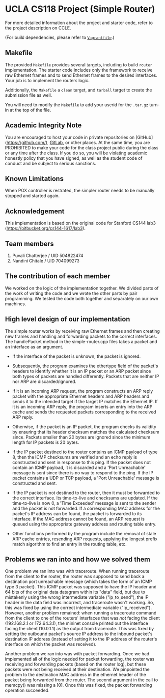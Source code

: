 UCLA CS118 Project (Simple Router)
====================================

For more detailed information about the project and starter code, refer to the
project description on CCLE.

(For build dependencies, please refer to [`Vagrantfile`](Vagrantfile).)

## Makefile

The provided `Makefile` provides several targets, including to build `router`
implementation.  The starter code includes only the framework to receive raw
Ethernet frames and to send Ethernet frames to the desired interfaces.  Your job
is to implement the routers logic.

Additionally, the `Makefile` a `clean` target, and `tarball` target to create
the submission file as well.

You will need to modify the `Makefile` to add your userid for the `.tar.gz`
turn-in at the top of the file.

## Academic Integrity Note

You are encouraged to host your code in private repositories on [GitHub]
(https://github.com/), [GitLab](https://gitlab.com), or other places.  At the
same time, you are PROHIBITED to make your code for the class project public
during the class or any time after the class.  If you do so, you will be violating
academic honestly policy that you have signed, as well as the student code of
conduct and be subject to serious sanctions.

## Known Limitations

When POX controller is restrated, the simpler router needs to be manually
stopped and started again.

## Acknowledgement

This implementation is based on the original code for Stanford CS144 lab3
(https://bitbucket.org/cs144-1617/lab3).



## Team members
1. Puvali Chatterjee / UID 504822474
2. Nandini Chitale / UID 704099273



## The contribution of each member
We worked on the logic of the implementation together. We divided parts of the
work of writing the code and we wrote the other parts by pair programming. We tested
the code both together and separately on our own machines.



## High level design of our implementation
The simple router works by receiving raw Ethernet frames and then creating new frames
and handling and forwarding packets to the correct interfaces. The handlePacket method
in the simple-router.cpp files takes a packet and an interface as an argument.

* If the interface of the packet is unknown, the packet is ignored.

* Subsequently, the program examines the ethertype field of the packet's headers to
identify whether it is an IP packet or an ARP packet since both types of packets are
handled differently. Packets that are neither IP nor ARP are discarded/ignored.

* If it is an incoming ARP request, the program constructs an ARP reply packet with the
appropriate Ethernet headers and ARP headers and sends it to the intended target if the
target IP matches the Ethernet IP. If it is an incoming ARP reply, the program inserts
an entry into the ARP cache and sends the requested packets corresponding to the received
ARP reply.

* Otherwise, if the packet is an IP packet, the program checks its validity by ensuring
that its header checksum matches the calculated checksum since. Packets smaller than 20
bytes are ignored since the minimum length for IP packets is 20 bytes.

* If the IP packet destined to the router contains an ICMP payload of type 8, then the ICMP
checksums are verified and an echo reply is constructed and sent in response to this ping.
If the packet does not contain an ICMP payload, it is discarded and a 'Port Unreachable'
message is sent since there is no way to respond to the ping. If the IP packet contains a
UDP or TCP payload, a 'Port Unreachable' message is constructed and sent.

* If the IP packet is not destined to the router, then it must be forwarded to the correct
interface. Its time-to-live and checksums are updated. If the time-to-live is now 0, a 'Time Exceeded' message is sent to the sender and the packet is not forwarded. If a corresponding MAC address for
the packet's IP address can be found, the packet is forwarded to its interface. If the
MAC address cannot be found, an ARP request is queued using the appropriate gateway address
and routing table entry.

* Other functions performed by the program include the removal of stale ARP cache entries,
resending ARP requests, applying the longest prefix match algorithm to find an entry in
the routing table, etc.



## Problems we ran into and how we solved them
One problem we ran into was with traceroute. When running traceroute from the client
to the router, the router was supposed to send back a destination port unreachable
message (which takes the form of an ICMP type 3 packet). This ICMP packet was supposed
to have the IP header and 64 bits of the original data datagram within its "data"
field, but due to mistakenly using the wrong intermediate variable ("ip_to_send"), the
IP header in the data field was incorrect, and traceroute wasn't working. So, this
was fixed by using the correct intermediate variable ("ip_received"). However,
another problem remained: when running a traceroute command from the client to one
of the routers' interfaces that was *not* facing the client (192.168.2.1 or 172.64.3.1),
the mininet console printed out the interface facing the client (10.0.1.1) as the output
from traceroute. This was fixed by setting the outbound packet's source IP address
to the inbound packet's destination IP address (instead of setting it to the IP address
of the router's interface on which the packet was received). 

Another problem we ran into was with packet forwarding. Once we had implemented all
of the logic needed for packet forwarding, the router was receiving and forwarding
packets (based on the router log), but these packets were not being received at their
destination. We pinpointed the problem to the destination MAC address in the ethernet
header of the packet being forwarded from the router. The second argument in the call
to memcpy() was missing a \[0\]. Once this was fixed, the packet forwarding operation
succeeded.
